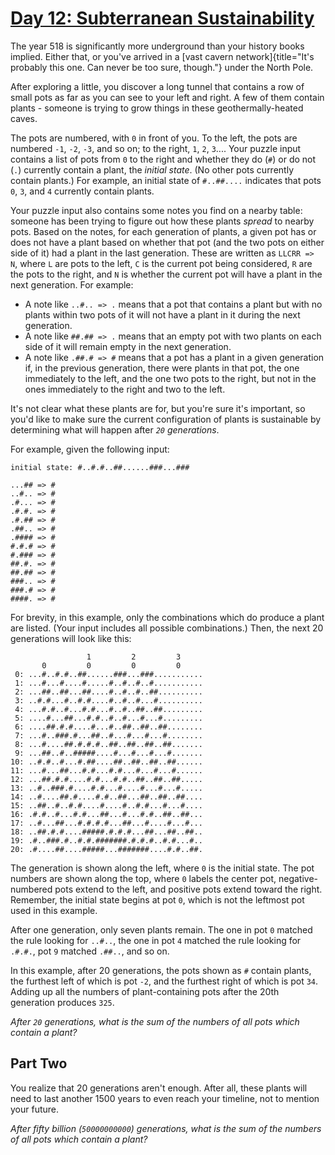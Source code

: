 # [Day 12: Subterranean Sustainability](https://adventofcode.com/2018/day/12)

The year 518 is significantly more underground than your history books implied.
Either that, or you\'ve arrived in a [vast cavern network]{title="It's probably
this one. Can never be too sure, though."} under the North Pole.

After exploring a little, you discover a long tunnel that contains a row of
small pots as far as you can see to your left and right. A few of them contain
plants - someone is trying to grow things in these geothermally-heated caves.

The pots are numbered, with `0` in front of you. To the left, the pots are
numbered `-1`, `-2`, `-3`, and so on; to the right, `1`, `2`, `3`\.... Your
puzzle input contains a list of pots from `0` to the right and whether they do
(`#`) or do not (`.`) currently contain a plant, the *initial state*. (No other
pots currently contain plants.) For example, an initial state of `#..##....`
indicates that pots `0`, `3`, and `4` currently contain plants.

Your puzzle input also contains some notes you find on a nearby table: someone
has been trying to figure out how these plants *spread* to nearby pots. Based
on the notes, for each generation of plants, a given pot has or does not have a
plant based on whether that pot (and the two pots on either side of it) had a
plant in the last generation. These are written as `LLCRR => N`, where `L` are
pots to the left, `C` is the current pot being considered, `R` are the pots to
the right, and `N` is whether the current pot will have a plant in the next
generation. For example:

-   A note like `..#.. => .` means that a pot that contains a plant but
    with no plants within two pots of it will not have a plant in it
    during the next generation.
-   A note like `##.## => .` means that an empty pot with two plants on
    each side of it will remain empty in the next generation.
-   A note like `.##.# => #` means that a pot has a plant in a given
    generation if, in the previous generation, there were plants in that
    pot, the one immediately to the left, and the one two pots to the
    right, but not in the ones immediately to the right and two to the
    left.

It\'s not clear what these plants are for, but you\'re sure it\'s important, so
you\'d like to make sure the current configuration of plants is sustainable by
determining what will happen after *`20` generations*.

For example, given the following input:

    initial state: #..#.#..##......###...###

    ...## => #
    ..#.. => #
    .#... => #
    .#.#. => #
    .#.## => #
    .##.. => #
    .#### => #
    #.#.# => #
    #.### => #
    ##.#. => #
    ##.## => #
    ###.. => #
    ###.# => #
    ####. => #

For brevity, in this example, only the combinations which do produce a plant
are listed. (Your input includes all possible combinations.) Then, the next 20
generations will look like this:

                     1         2         3     
           0         0         0         0     
     0: ...#..#.#..##......###...###...........
     1: ...#...#....#.....#..#..#..#...........
     2: ...##..##...##....#..#..#..##..........
     3: ..#.#...#..#.#....#..#..#...#..........
     4: ...#.#..#...#.#...#..#..##..##.........
     5: ....#...##...#.#..#..#...#...#.........
     6: ....##.#.#....#...#..##..##..##........
     7: ...#..###.#...##..#...#...#...#........
     8: ...#....##.#.#.#..##..##..##..##.......
     9: ...##..#..#####....#...#...#...#.......
    10: ..#.#..#...#.##....##..##..##..##......
    11: ...#...##...#.#...#.#...#...#...#......
    12: ...##.#.#....#.#...#.#..##..##..##.....
    13: ..#..###.#....#.#...#....#...#...#.....
    14: ..#....##.#....#.#..##...##..##..##....
    15: ..##..#..#.#....#....#..#.#...#...#....
    16: .#.#..#...#.#...##...#...#.#..##..##...
    17: ..#...##...#.#.#.#...##...#....#...#...
    18: ..##.#.#....#####.#.#.#...##...##..##..
    19: .#..###.#..#.#.#######.#.#.#..#.#...#..
    20: .#....##....#####...#######....#.#..##.

The generation is shown along the left, where `0` is the initial state.  The
pot numbers are shown along the top, where `0` labels the center pot,
negative-numbered pots extend to the left, and positive pots extend toward the
right. Remember, the initial state begins at pot `0`, which is not the leftmost
pot used in this example.

After one generation, only seven plants remain. The one in pot `0` matched the
rule looking for `..#..`, the one in pot `4` matched the rule looking for
`.#.#.`, pot `9` matched `.##..`, and so on.

In this example, after 20 generations, the pots shown as `#` contain plants,
the furthest left of which is pot `-2`, and the furthest right of which is pot
`34`. Adding up all the numbers of plant-containing pots after the 20th
generation produces `325`.

*After `20` generations, what is the sum of the numbers of all pots which
contain a plant?*

## Part Two

You realize that 20 generations aren\'t enough. After all, these plants will
need to last another 1500 years to even reach your timeline, not to mention
your future.

*After fifty billion (`50000000000`) generations, what is the sum of the
numbers of all pots which contain a plant?*
